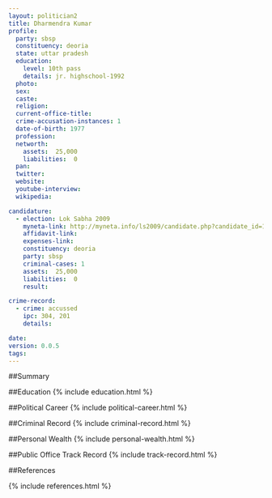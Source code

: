 ```yaml
---
layout: politician2
title: Dharmendra Kumar
profile: 
  party: sbsp
  constituency: deoria
  state: uttar pradesh
  education: 
    level: 10th pass
    details: jr. highschool-1992
  photo: 
  sex: 
  caste: 
  religion: 
  current-office-title: 
  crime-accusation-instances: 1
  date-of-birth: 1977
  profession: 
  networth: 
    assets:  25,000
    liabilities:  0
  pan: 
  twitter: 
  website: 
  youtube-interview: 
  wikipedia: 

candidature: 
  - election: Lok Sabha 2009
    myneta-link: http://myneta.info/ls2009/candidate.php?candidate_id=1860
    affidavit-link: 
    expenses-link: 
    constituency: deoria 
    party: sbsp
    criminal-cases: 1
    assets:  25,000
    liabilities:  0
    result:  

crime-record: 
  - crime: accussed
    ipc: 304, 201
    details:    

date: 
version: 0.0.5
tags: 
---
```

##Summary


##Education
{% include education.html %}


##Political Career
{% include political-career.html %}


##Criminal Record
{% include criminal-record.html %}


##Personal Wealth
{% include personal-wealth.html %}


##Public Office Track Record
{% include track-record.html %}


##References


{% include references.html %}